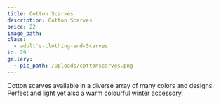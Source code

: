 ```yaml
---
title: Cotton Scarves
description: Cotton Scarves
price: 22
image_path:
class:
  - adult's-clothing-and-Scarves
id: 29
gallery:
  - pic_path: /uploads/cottonscarves.png
---
```



Cotton scarves available in a diverse array of many colors and designs. Perfect and light yet also a warm colourful winter accessory.